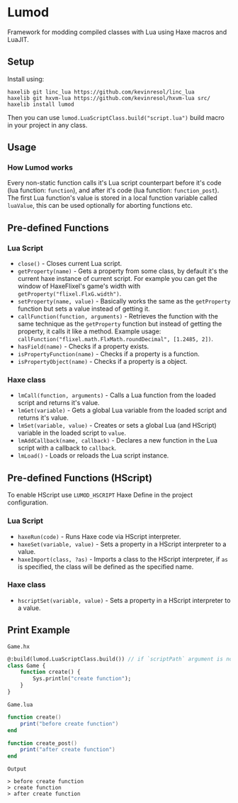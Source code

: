 # Lumod
Framework for modding compiled classes with Lua using Haxe macros and LuaJIT.

## Setup
Install using:
```
haxelib git linc_lua https://github.com/kevinresol/linc_lua
haxelib git hxvm-lua https://github.com/kevinresol/hxvm-lua src/
haxelib install lumod
```
Then you can use `lumod.LuaScriptClass.build("script.lua")` build macro in your project in any class. <br>

## Usage
### How Lumod works
Every non-static function calls it's Lua script counterpart before it's code (lua function: `function`), and after it's code (lua function: `function_post`). <br>
The first Lua function's value is stored in a local function variable called `luaValue`, this can be used optionally for aborting functions etc.

## Pre-defined Functions
### Lua Script
* `close()` - Closes current Lua script.
* `getProperty(name)` - Gets a property from some class, by default it's the current haxe instance of current script. For example you can get the window of HaxeFlixel's game's width with `getProperty("flixel.FlxG.width")`.
* `setProperty(name, value)` - Basically works the same as the `getProperty` function but sets a value instead of getting it.
* `callFunction(function, arguments)` - Retrieves the function with the same technique as the `getProperty` function but instead of getting the property, it calls it like a method. Example usage: `callFunction("flixel.math.FlxMath.roundDecimal", [1.2485, 2])`.
* `hasField(name)` - Checks if a property exists.
* `isPropertyFunction(name)` - Checks if a property is a function.
* `isPropertyObject(name)` - Checks if a property is a object.
### Haxe class
* `lmCall(function, arguments)` - Calls a Lua function from the loaded script and returns it's value.
* `lmGet(variable)` - Gets a global Lua variable from the loaded script and returns it's value.
* `lmSet(variable, value)` - Creates or sets a global Lua (and HScript) variable in the loaded script to `value`.
* `lmAddCallback(name, callback)` - Declares a new function in the Lua script with a callback to `callback`.
* `lmLoad()` - Loads or reloads the Lua script instance.

## Pre-defined Functions (HScript)
To enable HScript use `LUMOD_HSCRIPT` Haxe Define in the project configuration. <br>
### Lua Script
* `haxeRun(code)` - Runs Haxe code via HScript interpreter.
* `haxeSet(variable, value)` - Sets a property in a HScript interpreter to a value.
* `haxeImport(class, ?as)` - Imports a class to the HScript interpreter, if `as` is specified, the class will be defined as the specified name.
### Haxe class
* `hscriptSet(variable, value)` - Sets a property in a HScript interpreter to a value.

## Print Example

`Game.hx`
``` haxe
@:build(lumod.LuaScriptClass.build()) // if `scriptPath` argument is not specified then it will set to "(Class name).lua"
class Game {
    function create() {
        Sys.println("create function");
    }
}
```

`Game.lua`
``` lua
function create()
    print("before create function")
end

function create_post()
    print("after create function")
end
```

`Output`
```
> before create function
> create function
> after create function
```
